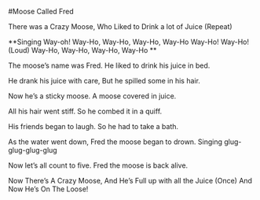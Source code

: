 #Moose Called Fred

There was a Crazy Moose,
Who Liked to Drink a lot of Juice (Repeat)

**Singing Way-oh!
Way-Ho, Way-Ho, Way-Ho, Way-Ho
Way-Ho! Way-Ho! (Loud)
Way-Ho, Way-Ho, Way-Ho, Way-Ho
**

The moose’s name was Fred.
He liked to drink his juice in bed.

He drank his juice with care,
But he spilled some in his hair.

Now he’s a sticky moose.
A moose covered in juice.

All his hair went stiff.
So he combed it in a quiff.

His friends began to laugh.
So he had to take a bath.

As the water went down,
Fred the moose began to drown.
Singing glug-glug-glug-glug

Now let’s all count to five.
Fred the moose is back alive.

Now There’s A Crazy Moose,
And He’s Full up with all the Juice (Once)
And Now He’s On The Loose!